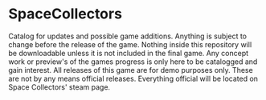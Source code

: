 # SpaceCollectors
Catalog for updates and possible game additions. 
Anything is subject to change before the release of the game.
Nothing inside this repository will be downloadable unless it is not included in the final game.
Any concept work or preview's of the games progress is only here to be catalogged and gain interest.
All releases of this game are for demo purposes only. These are not by any means official releases. Everything official will be located on Space Collectors' steam page.
